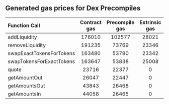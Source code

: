 ## Generated gas prices for Dex Precompiles

| Function Call            | Contract gas | Precompile gas | Extrinsic gas |
|:-------------------------|:------------:|:--------------:|:-------------:|
| addLiquidity             |    176010    |     102577     |     28021     |
| removeLiquidity          |    191235    |     73769      |     23346     |
| swapExactTokensForTokens |    163480    |     53790      |     23342     |
| swapTokensForExactTokens |    163647    |     53838      |     25008     |
| quote                    |    23716     |     22377      |       0       |
| getAmountOut             |    26047     |     22447      |       0       |
| getAmountsOut            |    43843     |     26468      |       0       |
| getAmountsIn             |    44058     |     26465      |       0       |
